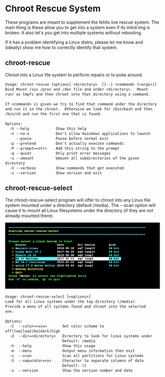 # Chroot Rescue System

These programs are meant to supplement the fehlix live rescue
system.  The main thing is these allow you to get into a system
even if its initrd.img is broken.  It also let's you get into
multiple systems without rebooting.

If it has a problem identifying a Linux distro, please let me
know and (ideally) show me how to correctly identify that system.


## chroot-rescue

Chroot into a Linux file system to perform repairs or to poke
around.

```
Usage: chroot-rescue [options] <directory>  [[--] <command> [<args>]]
Bind Mount /sys /proc and /dev file and under <directory>.  Mount
run/ as tmpfs and then chroot into that directory using a command.

If <command> is given we try to find that command under the directory
and run it in the chroot.  Otherwise we look for /bin/bash and then
/bin/sh and run the first one that is found.

Options:
  -h --help            Show this help
  -n --no-x            Don't allow Xwindows applications to launch
     --pause           Pause before normal exit
  -p --pretend         Don't actually execute commands
  -P --prompt=<str>    Add this string to the prompt
  -q --quiet           Only print error messages
  -u --umount          Umount all subdirectories of the given directory
  -V --verbose         Show commands that get executed
  -v --version         Show version and exit

```

## chroot-rescue-select

The chroot-rescue-select program will offer to chroot into any
Linux file system mounted under a directory (default /media).
The --scan option will cause it to mount all Linux filesystems
under the directory (if they are not already mounted there).

![chroot-recue-select screenshot](/images/chroot-rescue-select-02.png)

```
Usage: chroot-rescue-select [<options>]
Look for all Linux systems under the top directory (/media).
Provide a menu of all systems found and chroot into the selected
one.

Options:
  -C  --color=<xxx>       Set color scheme to off|low|low2|bw|dark|high
  -d  --dir=<directory>   Directory to look for linux systems under
                          Default: /media
  -h  --help              Show this usage
  -m  --menu              Output menu information then exit
  -s  --scan              Scan all partitions for Linux systems
  -S  --separator=<x>     Character to separate columns of data
                          Default: \t
  -v  --version           Show the version number and date
```
